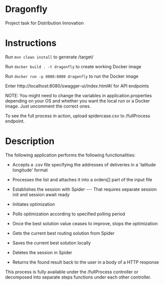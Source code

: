 # Dragonfly
Project task for Distribution Innovation


# Instructions

Run `mvn clean install` to generate /target/ 

Run `docker build . -t dragonfly` to create working Docker image

Run `docker run -p 8080:8080 dragonfly` to run the Docker image

Enter http://localhost:8080/swagger-ui/index.html#/ for API endpoints

NOTE: You might need to change the variables in application.properties depending on your OS and whether you want the local run or a Docker image. Just uncomment the correct ones.

To see the full process in action, upload spidercase.csv to /fullProcess endpoint.


# Description

The following application performs the following functionalities:

- Accepts a .csv file specifying the addresses of deliveries in a 'latitude longitude' format

- Processes the list and attaches it into a orders[] part of the input file

- Establishes the session with Spider
--- That requires separate session init and session await ready

- Initiates optimization 

- Polls optimization according to specified polling period

- Once the best solution value ceases to improve, stops the optimization

- Gets the current best routing solution from Spider

- Saves the current best solution locally

- Deletes the session in Spider

- Returns the found result back to the user in a body of a HTTP response


This process is fully available under the /fullProcess controller or decomposed into separate steps functions under each other controller.